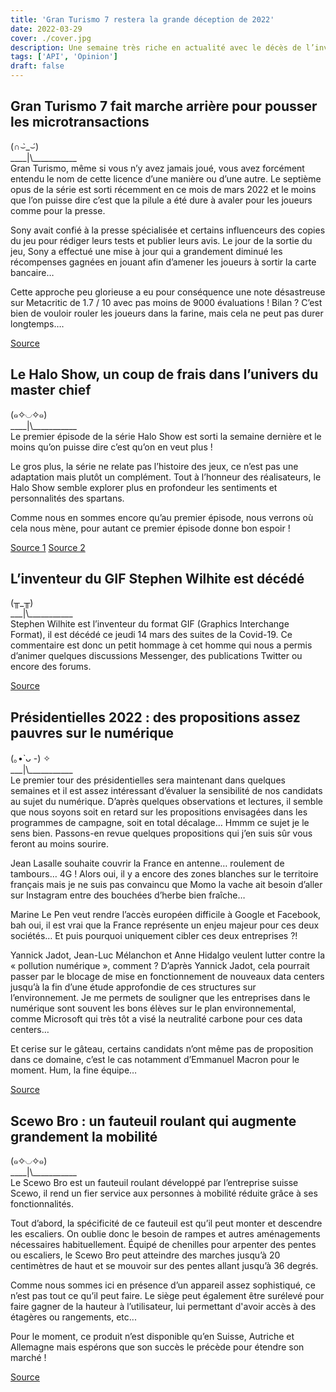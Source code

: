 ```yaml
---
title: 'Gran Turismo 7 restera la grande déception de 2022'
date: 2022-03-29
cover: ./cover.jpg
description: Une semaine très riche en actualité avec le décès de l’inventeur du GIF, un fauteuil roulant qui monte les escaliers et le Halo Show qui débarque sur Dysney +, mettez vos ceintures !
tags: ['API', 'Opinion']
draft: false
---
```


## Gran Turismo 7 fait marche arrière pour pousser les microtransactions
(∩⌣̀_⌣́)      
\_\_\_\_|\\\_\_\_\_\_\_\_\_\_\_\_       
Gran Turismo, même si vous n’y avez jamais joué, vous avez forcément entendu le nom de cette licence d’une manière ou d’une autre. Le septième opus de la série est sorti récemment en ce mois de mars 2022 et le moins que l’on puisse dire c’est que la pilule a été dure à avaler pour les joueurs comme pour la presse.

Sony avait confié à la presse spécialisée et certains influenceurs des copies du jeu pour rédiger leurs tests et publier leurs avis. Le jour de la sortie du jeu, Sony a effectué une mise à jour qui a grandement diminué les récompenses gagnées en jouant afin d’amener les joueurs à sortir la carte bancaire…

Cette approche peu glorieuse a eu pour conséquence une note désastreuse sur Metacritic de 1.7 / 10 avec pas moins de 9000 évaluations ! Bilan ? C’est bien de vouloir rouler les joueurs dans la farine, mais cela ne peut pas durer longtemps….

[Source](https://new-game-plus.fr/gran-turismo-7-patch/)

## Le Halo Show, un coup de frais dans l’univers du master chief
(๑✧◡✧๑)       
\_\_\_\_|\\\_\_\_\_\_\_\_\_\_\_\_       
Le premier épisode de la série Halo Show est sorti la semaine dernière et le moins qu’on puisse dire c’est qu’on en veut plus ! 

Le gros plus, la série ne relate pas l’histoire des jeux, ce n’est pas une adaptation mais plutôt un complément. Tout à l’honneur des réalisateurs, le Halo Show semble explorer plus en profondeur les sentiments et personnalités des spartans.

Comme nous en sommes encore qu’au premier épisode, nous verrons où cela nous mène, pour autant ce premier épisode donne bon espoir !

[Source 1](https://www.theverge.com/2022/3/24/22994651/paramount-plus-halo-tv-show-halo-lore) [Source 2](https://www.youtube.com/watch?v=b4doITNi2RE)

## L’inventeur du GIF Stephen Wilhite est décédé
(╥_╥)       
\_\_\_|\\\_\_\_\_\_\_\_\_\_\_\_     
Stephen Wilhite est l’inventeur du format GIF (Graphics Interchange Format), il est décédé ce jeudi 14 mars des suites de la Covid-19. Ce commentaire est donc un petit hommage à cet homme qui nous a permis d’animer quelques discussions Messenger, des publications Twitter ou encore des forums.

[Source](https://www.numerama.com/pop-culture/895603-linventeur-du-gif-est-mort-on-lui-rend-hommage-en-gif.html)

## Présidentielles 2022 : des propositions assez pauvres sur le numérique
(｡•̀ ᴗ -) ✧     
\_\_\_|\\\_\_\_\_\_\_\_\_\_\_\_     
Le premier tour des présidentielles sera maintenant dans quelques semaines et il est assez intéressant d’évaluer la sensibilité de nos candidats au sujet du numérique. D’après quelques observations et lectures, il semble que nous soyons soit en retard sur les propositions envisagées dans les programmes de campagne, soit en total décalage… Hmmm ce sujet je le sens bien.
Passons-en revue quelques propositions qui j’en suis sûr vous feront au moins sourire.

Jean Lasalle souhaite couvrir la France en antenne… roulement de tambours… 4G ! Alors oui, il y a encore des zones blanches sur le territoire français mais je ne suis pas convaincu que Momo la vache ait besoin d’aller sur Instagram entre des bouchées d’herbe bien fraîche…

Marine Le Pen veut rendre l’accès européen difficile à Google et Facebook, bah oui, il est vrai que la France représente un enjeu majeur pour ces deux sociétés… Et puis pourquoi uniquement cibler ces deux entreprises ?!

Yannick Jadot, Jean-Luc Mélanchon et Anne Hidalgo veulent lutter contre la « pollution numérique », comment ? D’après Yannick Jadot, cela pourrait passer par le blocage de mise en fonctionnement de nouveaux data centers jusqu’à la fin d’une étude approfondie de ces structures sur l’environnement. Je me permets de souligner que les entreprises dans le numérique sont souvent les bons élèves sur le plan environnemental, comme Microsoft qui très tôt a visé la neutralité carbone pour ces data centers…

Et cerise sur le gâteau, certains candidats n’ont même pas de proposition dans ce domaine, c’est le cas notamment d’Emmanuel Macron pour le moment. Hum, la fine équipe…

[Source](https://www.numerama.com/politique/877057-presidentielles-2022-on-a-classe-les-propositions-tech-pertinentes-ou-improbables.html)

## Scewo Bro : un fauteuil roulant qui augmente grandement la mobilité
(๑✧◡✧๑)       
\_\_\_\_|\\\_\_\_\_\_\_\_\_\_\_\_       
Le Scewo Bro est un fauteuil roulant développé par l’entreprise suisse Scewo, il rend un fier service aux personnes à mobilité réduite grâce à ses fonctionnalités.

Tout d’abord, la spécificité de ce fauteuil est qu’il peut monter et descendre les escaliers. On oublie donc le besoin de rampes et autres aménagements nécessaires habituellement. Équipé de chenilles pour arpenter des pentes ou escaliers, le Scewo Bro peut atteindre des marches jusqu’à 20 centimètres de haut et se mouvoir sur des pentes allant jusqu’à 36 degrés.

Comme nous sommes ici en présence d’un appareil assez sophistiqué, ce n’est pas tout ce qu’il peut faire. Le siège peut également être surélevé pour faire gagner de la hauteur à l’utilisateur, lui permettant d'avoir accès à des étagères ou rangements, etc...

Pour le moment, ce produit n’est disponible qu’en Suisse, Autriche et Allemagne mais espérons que son succès le précède pour étendre son marché !

[Source](https://www.futura-sciences.com/tech/actualites/technologie-fauteuil-electrique-ingenieux-grimpant-tous-types-escalier-97499/)
